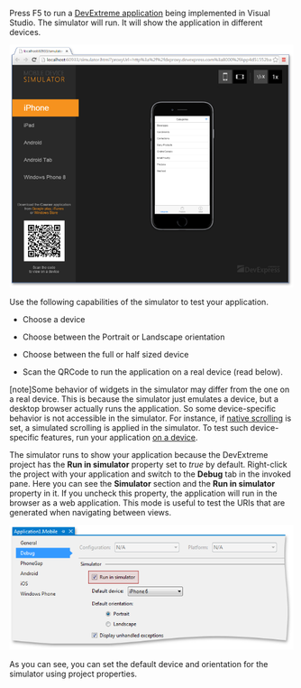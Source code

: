 Press F5 to run a [DevExtreme application](/concepts/50%20VS%20Integration/0%20Project%20Templates/02%20DevExtreme%20App%20Project%20Template '/Documentation/Guide/VS_Integration/Project_Templates/#DevExtreme_App_Project_Template') being implemented in Visual Studio. The simulator will run. It will show the application in different devices.

![Application in Simulator](/images/DevExtreme/AppInSimuilator.png)

Use the following capabilities of the simulator to test your application.

- Choose a device

- Choose between the Portrait or Landscape orientation

- Choose between the full or half sized device

- Scan the QRCode to run the application on a real device (read below).

[note]Some behavior of widgets in the simulator may differ from the one on a real device. This is because the simulator just emulates a device, but a desktop browser actually runs the application. So some device-specific behavior is not accessible in the simulator. For instance, if [native scrolling](/api-reference/10%20UI%20Widgets/dxList/1%20Configuration/useNativeScrolling.md '/Documentation/ApiReference/UI_Widgets/dxList/Configuration/#useNativeScrolling') is set, a simulated scrolling is applied in the simulator. To test such device-specific features, run your application [on a device](/concepts/50%20VS%20Integration/2%20Simulation%20Tools/3%20Run%20on%20Device.md '/Documentation/Guide/VS_Integration/Simulation_Tools/#Run_on_Device').


The simulator runs to show your application because the DevExtreme project has the **Run in simulator** property set to *true* by default. Right-click the project with your application and switch to the **Debug** tab in the invoked pane. Here you can see the **Simulator** section and the **Run in simulator** property in it. If you uncheck this property, the application will run in the browser as a web application. This mode is useful to test the URIs that are generated when navigating between views.

![Application in Simulator](/images/DevExtreme/SimulatorProperties.png)

As you can see, you can set the default device and orientation for the simulator using project properties.